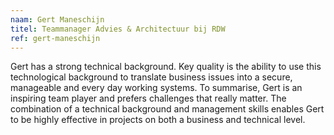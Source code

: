 ```yaml
---
naam: Gert Maneschijn
titel: Teammanager Advies & Architectuur bij RDW
ref: gert-maneschijn
---
```

Gert has a strong technical background. Key quality is the ability to use this technological background to translate business issues into a secure, manageable and every day working systems. 
To summarise, Gert is an inspiring team player and prefers challenges that really matter. The combination of a technical background and management skills enables Gert to be highly effective in projects on both a business and technical level.